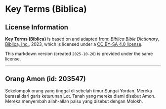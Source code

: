 # Key Terms (Biblica)

## License Information

**Key Terms (Biblica)** is based on and adapted from: _Biblica Bible Dictionary_, [Biblica, Inc.](https://www.biblica.com/), 2023, which is licensed under a [CC BY-SA 4.0 license](https://creativecommons.org/licenses/by-sa/4.0/legalcode.en).

This markdown version (created `2025-10-20`) is provided under the same license.



--------------------------------

## Orang Amon (id: 203547)

Sekelompok orang yang tinggal di sebelah timur Sungai Yordan. Mereka berasal dari garis keturunan Lot. Tanah yang mereka diami disebut Amon. Mereka menyembah allah\-allah palsu yang disebut dengan Molokh.


